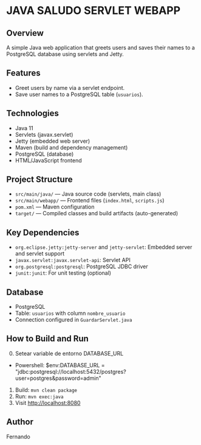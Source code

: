 # JAVA SALUDO SERVLET WEBAPP

## Overview
A simple Java web application that greets users and saves their names to a PostgreSQL database using servlets and Jetty.

## Features
- Greet users by name via a servlet endpoint.
- Save user names to a PostgreSQL table (`usuarios`).

## Technologies
- Java 11
- Servlets (javax.servlet)
- Jetty (embedded web server)
- Maven (build and dependency management)
- PostgreSQL (database)
- HTML/JavaScript frontend

## Project Structure
- `src/main/java/` — Java source code (servlets, main class)
- `src/main/webapp/` — Frontend files (`index.html`, `scripts.js`)
- `pom.xml` — Maven configuration
- `target/` — Compiled classes and build artifacts (auto-generated)

## Key Dependencies
- `org.eclipse.jetty:jetty-server` and `jetty-servlet`: Embedded server and servlet support
- `javax.servlet:javax.servlet-api`: Servlet API
- `org.postgresql:postgresql`: PostgreSQL JDBC driver
- `junit:junit`: For unit testing (optional)

## Database
- PostgreSQL
- Table: `usuarios` with column `nombre_usuario`
- Connection configured in `GuardarServlet.java`

## How to Build and Run
0. Setear variable de entorno DATABASE_URL
- Powershell: 
    $env:DATABASE_URL = "jdbc:postgresql://localhost:5432/postgres?user=postgres&password=admin"
1. Build: `mvn clean package`
2. Run: `mvn exec:java`
3. Visit [http://localhost:8080](http://localhost:8080)

## Author
Fernando
